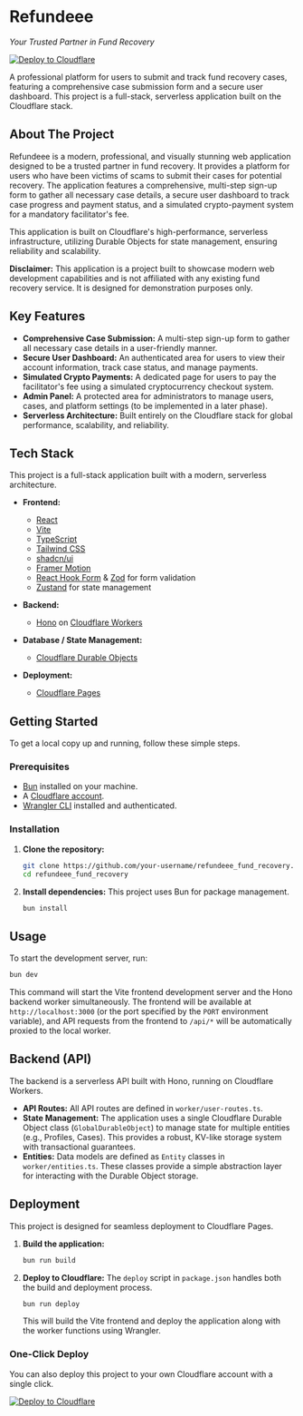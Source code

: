 # Refundeee

_Your Trusted Partner in Fund Recovery_

[![Deploy to Cloudflare](https://deploy.workers.cloudflare.com/button)](https://deploy.workers.cloudflare.com/?url=https://github.com/Jauganaut/refundeee)

A professional platform for users to submit and track fund recovery cases, featuring a comprehensive case submission form and a secure user dashboard. This project is a full-stack, serverless application built on the Cloudflare stack.

## About The Project

Refundeee is a modern, professional, and visually stunning web application designed to be a trusted partner in fund recovery. It provides a platform for users who have been victims of scams to submit their cases for potential recovery. The application features a comprehensive, multi-step sign-up form to gather all necessary case details, a secure user dashboard to track case progress and payment status, and a simulated crypto-payment system for a mandatory facilitator's fee.

This application is built on Cloudflare's high-performance, serverless infrastructure, utilizing Durable Objects for state management, ensuring reliability and scalability.

**Disclaimer:** This application is a project built to showcase modern web development capabilities and is not affiliated with any existing fund recovery service. It is designed for demonstration purposes only.

## Key Features

*   **Comprehensive Case Submission:** A multi-step sign-up form to gather all necessary case details in a user-friendly manner.
*   **Secure User Dashboard:** An authenticated area for users to view their account information, track case status, and manage payments.
*   **Simulated Crypto Payments:** A dedicated page for users to pay the facilitator's fee using a simulated cryptocurrency checkout system.
*   **Admin Panel:** A protected area for administrators to manage users, cases, and platform settings (to be implemented in a later phase).
*   **Serverless Architecture:** Built entirely on the Cloudflare stack for global performance, scalability, and reliability.

## Tech Stack

This project is a full-stack application built with a modern, serverless architecture.

*   **Frontend:**
    *   [React](https://react.dev/)
    *   [Vite](https://vitejs.dev/)
    *   [TypeScript](https://www.typescriptlang.org/)
    *   [Tailwind CSS](https://tailwindcss.com/)
    *   [shadcn/ui](https://ui.shadcn.com/)
    *   [Framer Motion](https://www.framer.com/motion/)
    *   [React Hook Form](https://react-hook-form.com/) & [Zod](https://zod.dev/) for form validation
    *   [Zustand](https://zustand-demo.pmnd.rs/) for state management

*   **Backend:**
    *   [Hono](https://hono.dev/) on [Cloudflare Workers](https://workers.cloudflare.com/)

*   **Database / State Management:**
    *   [Cloudflare Durable Objects](https://developers.cloudflare.com/durable-objects/)

*   **Deployment:**
    *   [Cloudflare Pages](https://pages.cloudflare.com/)

## Getting Started

To get a local copy up and running, follow these simple steps.

### Prerequisites

*   [Bun](https://bun.sh/) installed on your machine.
*   A [Cloudflare account](https://dash.cloudflare.com/sign-up).
*   [Wrangler CLI](https://developers.cloudflare.com/workers/wrangler/install-and-update/) installed and authenticated.

### Installation

1.  **Clone the repository:**
    ```sh
    git clone https://github.com/your-username/refundeee_fund_recovery.git
    cd refundeee_fund_recovery
    ```

2.  **Install dependencies:**
    This project uses Bun for package management.
    ```sh
    bun install
    ```

## Usage

To start the development server, run:

```sh
bun dev
```

This command will start the Vite frontend development server and the Hono backend worker simultaneously. The frontend will be available at `http://localhost:3000` (or the port specified by the `PORT` environment variable), and API requests from the frontend to `/api/*` will be automatically proxied to the local worker.

## Backend (API)

The backend is a serverless API built with Hono, running on Cloudflare Workers.

*   **API Routes:** All API routes are defined in `worker/user-routes.ts`.
*   **State Management:** The application uses a single Cloudflare Durable Object class (`GlobalDurableObject`) to manage state for multiple entities (e.g., Profiles, Cases). This provides a robust, KV-like storage system with transactional guarantees.
*   **Entities:** Data models are defined as `Entity` classes in `worker/entities.ts`. These classes provide a simple abstraction layer for interacting with the Durable Object storage.

## Deployment

This project is designed for seamless deployment to Cloudflare Pages.

1.  **Build the application:**
    ```sh
    bun run build
    ```

2.  **Deploy to Cloudflare:**
    The `deploy` script in `package.json` handles both the build and deployment process.
    ```sh
    bun run deploy
    ```
    This will build the Vite frontend and deploy the application along with the worker functions using Wrangler.

### One-Click Deploy

You can also deploy this project to your own Cloudflare account with a single click.

[![Deploy to Cloudflare](https://deploy.workers.cloudflare.com/button)](https://deploy.workers.cloudflare.com/?url=https://github.com/Jauganaut/refundeee)